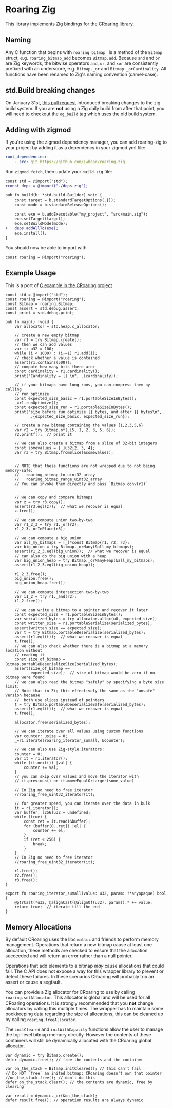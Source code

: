 # Roaring Zig
This library implements Zig bindings for the [CRoaring library](https://github.com/RoaringBitmap/CRoaring).

## Naming
Any C function that begins with `roaring_bitmap_` is a method of the `Bitmap` struct, e.g. `roaring_bitmap_add` becomes `Bitmap.add`.  Because `and` and `or` are Zig keywords, the bitwise operators `and`, `or`, and `xor` are consistently prefixed with an underscore, e.g. `Bitmap._or` and `Bitmap._orCardinality`.  All functions have been renamed to Zig's naming convention (camel-case).

## std.Build breaking changes
On January 31st, [this pull request](https://github.com/ziglang/zig/pull/14498) introduced breaking changes to the zig build system.  If you are **not** using a Zig daily build from after that point, you will need to checkout the `og_build` tag which uses the old build system.

## Adding with zigmod
If you're using the zigmod dependency manager, you can add roaring-zig to your project by adding it as a dependency in your zigmod.yml file:

```yaml
root_dependencies:
    - src: git https://github.com/jwhear/roaring-zig
```

Run `zigmod fetch`, then update your `build.zig` file:

```diff
const std = @import("std");
+const deps = @import("./deps.zig");

pub fn build(b: *std.build.Builder) void {
    const target = b.standardTargetOptions(.{});
    const mode = b.standardReleaseOptions();

    const exe = b.addExecutable("my_project", "src/main.zig");
    exe.setTarget(target);
    exe.setBuildMode(mode);
+   deps.addAllTo(exe);
    exe.install();
}
```

You should now be able to import with

```zig
const roaring = @import("roaring");
```

## Example Usage
This is a port of [C example in the CRoaring project](https://github.com/RoaringBitmap/CRoaring#example-c)
```zig
const std = @import("std");
const roaring = @import("roaring");
const Bitmap = roaring.Bitmap;
const assert = std.debug.assert;
const print = std.debug.print;

pub fn main() !void {
    var allocator = std.heap.c_allocator;

    // create a new empty bitmap
    var r1 = try Bitmap.create();
    // then we can add values
    var i: u32 = 100;
    while (i < 1000) : (i+=1) r1.add(i);
    // check whether a value is contained
    assert(r1.contains(500));
    // compute how many bits there are:
    const cardinality = r1.cardinality();
    print("Cardinality = {} \n", .{cardinality});

    // if your bitmaps have long runs, you can compress them by calling
    // run_optimize
    const expected_size_basic = r1.portableSizeInBytes();
    _=r1.runOptimize();
    const expected_size_run = r1.portableSizeInBytes();
    print("size before run optimize {} bytes, and after {} bytes\n",
           .{expected_size_basic, expected_size_run});

    // create a new bitmap containing the values {1,2,3,5,6}
    var r2 = try Bitmap.of(.{5, 1, 2, 3, 5, 6});
    r2.printf();  // print it

    // we can also create a bitmap from a slice of 32-bit integers
    const somevalues = [_]u32{2, 3, 4};
    var r3 = try Bitmap.fromSlice(&somevalues);


    // NOTE that these functions are not wrapped due to not being memory-safe:
    //   roaring_bitmap_to_uint32_array
    //   roaring_bitmap_range_uint32_array
    // You can invoke them directly and pass `Bitmap.conv(r1)`


    // we can copy and compare bitmaps
    var z = try r3.copy();
    assert(r3.eql(z));  // what we recover is equal
    z.free();

    // we can compute union two-by-two
    var r1_2_3 = try r1._or(r2);
    r1_2_3._orInPlace(r3);

    // we can compute a big union
    var all_my_bitmaps = [_]*const Bitmap{r1, r2, r3};
    var big_union = try Bitmap._orMany(&all_my_bitmaps);
    assert(r1_2_3.eql(big_union));  // what we recover is equal
    // can also do the big union with a heap
    var big_union_heap = try Bitmap._orManyHeap(&all_my_bitmaps);
    assert(r1_2_3.eql(big_union_heap));

    r1_2_3.free();
    big_union.free();
    big_union_heap.free();

    // we can compute intersection two-by-two
    var i1_2 = try r1._and(r2);
    i1_2.free();

    // we can write a bitmap to a pointer and recover it later
    const expected_size = r1.portableSizeInBytes();
    var serialized_bytes = try allocator.alloc(u8, expected_size);
    const written_size = r1.portableSerialize(serialized_bytes);
    assert(written_size == expected_size);
    var t = try Bitmap.portableDeserialize(serialized_bytes);
    assert(r1.eql(t));  // what we recover is equal
    t.free();
    // we can also check whether there is a bitmap at a memory location without
    // reading it
    const size_of_bitmap = Bitmap.portableDeserializeSize(serialized_bytes);
    assert(size_of_bitmap ==
           expected_size);  // size_of_bitmap would be zero if no bitmap were found
    // we can also read the bitmap "safely" by specifying a byte size limit:
    // Note that in Zig this effectively the same as the "unsafe" version because
    //  both use slices instead of pointers
    t = try Bitmap.portableDeserializeSafe(serialized_bytes);
    assert(r1.eql(t));  // what we recover is equal
    t.free();

    allocator.free(serialized_bytes);

    // we can iterate over all values using custom functions
    var counter: usize = 0;
    _=r1.iterate(roaring_iterator_sumall, &counter);

    // we can also use Zig-style iterators:
    counter = 0;
    var it = r1.iterator();
    while (it.next()) |val| {
        counter += val;
    }
    // you can skip over values and move the iterator with
    // it.previous() or it.moveEqualOrLarger(some_value)

    // In Zig no need to free iterator
    //roaring_free_uint32_iterator(it);

    // for greater speed, you can iterate over the data in bulk
    it = r1.iterator();
    var buffer: [256]u32 = undefined;
    while (true) {
        const ret = it.read(&buffer);
        for (buffer[0..ret]) |el| {
            counter += el;
        }
        if (ret < 256) {
            break;
        }
    }
    // In Zig no need to free iterator
    //roaring_free_uint32_iterator(it);

    r1.free();
    r2.free();
    r3.free();
}

export fn roaring_iterator_sumall(value: u32, param: ?*anyopaque) bool {
    @ptrCast(*u32, @alignCast(@alignOf(u32), param)).* += value;
    return true;  // iterate till the end
}
```

## Memory Allocations
By default CRoaring uses the libc `malloc` and friends to perform memory management.  Operations that return a new bitmap cause at least one allocation, these methods are checked to ensure that the allocation succeeded and will return an error rather than a null pointer.

Operations that add elements to a bitmap *may* cause allocations that could fail.  The C API does not expose a way for this wrapper library to prevent or detect these failures.  In these scenarios CRoaring will probably trip an assert or cause a segfault.

You can provide a Zig allocator for CRoaring to use by calling `roaring.setAllocator`.  This allocator is global and will be used for all CRoaring operations.  It is strongly recommended that you **not** change allocators by calling this multiple times.  The wrapper has to maintain some bookkeeping data regarding the size of allocations, this can be cleaned up by calling `roaring.freeAllocator`.

The `initCleared` and `initWithCapacity` functions allow the user to manage the top-level bitmap memory directly.  However the contents of these containers will still be dynamically allocated with the CRoaring global allocator.

```zig
var dynamic = try Bitmap.create();
defer dynamic.free(); // free the contents and the container

var on_the_stack = Bitmap.initCleared(); // this can't fail
// Do NOT `free` an inited bitmap: CRoaring doesn't own that pointer
//on_the_stack.free(); // don't do this
defer on_the_stack.clear(); // the contents are dynamic, free by clearing

var result = dynamic._or(&on_the_stack);
defer result.free(); // operation results are always dynamic
```
